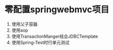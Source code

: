 # 零配置springwebmvc项目

1. 使用父子容器
1. 使用aop
1. 使用TransactionManger结合JDBCTemplate
1. 使用Spring-Test时行单元测试
 